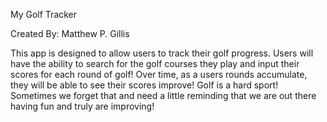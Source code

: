 My Golf Tracker

Created By:
Matthew P. Gillis

This app is designed to allow users to track their golf progress. Users will have the ability to search for the golf courses they play and input their scores for each round of golf! Over time, as a users rounds accumulate, they will be able to see their scores improve! Golf is a hard sport! Sometimes we forget that and need a little reminding that we are out there having fun and truly are improving!